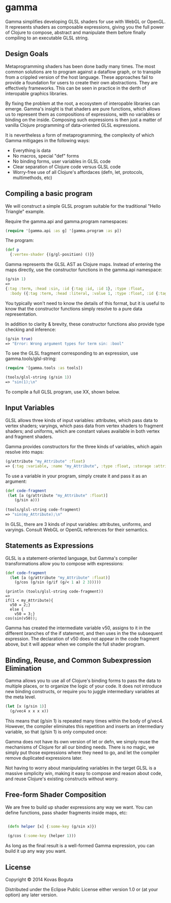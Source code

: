 # gamma

Gamma simplifies developing GLSL shaders for use with WebGL or OpenGL. It represents shaders as composable expressions, giving you the full power of Clojure to compose, abstract and manipulate them before finally compiling to an executable GLSL string. 

## Design Goals

Metaprogramming shaders has been done badly many times. The most common solutions are to program against a dataflow graph, or to transpile from a crippled version of the host language. These approaches fail to provide a foundation for users to create their own abstractions. They are effectively frameworks. This can be seen in practice in the derth of interopable graphics libraries. 

By fixing the problem at the root, a ecosystem of interopable libraries can emerge. Gamma's insight is that shaders are pure functions, which allows us to represent them as compositions of expressions, with no variables or binding on the inside. Composing such expressions is then just a matter of vanilla Clojure programming of data-oriented GLSL expressions.

It is nevertheless a form of metaprogramming, the complexity of which Gamma mitigages in the following ways:

- Everything is data
- No macros, special "def" forms
- No binding forms, user variables in GLSL code
- Clear separation of Clojure code versus GLSL code 
- Worry-free use of all Clojure's affordaces (defn, let, protocols, multimethods, etc)


## Compiling a basic program

We will construct a simple GLSL program suitable for the traditional "Hello Triangle" example. 

Require the gamma.api and gamma.program namespaces:
```clojure
(require '[gamma.api :as g] '[gamma.program :as p])
```

The program:

```clojure
(def p 
  {:vertex-shader {(g/gl-position) ()}}

```




Gamma represents the GLSL AST as Clojure maps. Instead of entering the maps directly, use the constructor functions in the gamma.api namespace:

```clojure
(g/sin 1)
=>
{:tag :term, :head :sin, :id {:tag :id, :id 1}, :type :float,
  :body ({:tag :term, :head :literal, :value 1, :type :float, :id {:tag :id, :id 2}})}
```


You typically won't need to know the details of this format, but it is useful to know that the constructor functions simply resolve to a pure data representation. 

In addition to clarity & brevity, these constructor functions also provide type checking and inference:

```clojure
(g/sin true)
=> "Error: Wrong argument types for term sin: :bool"
```

To see the GLSL fragment corresponding to an expression, use gamma.tools/glsl-string:

```clojure
(require '[gamma.tools :as tools])

(tools/glsl-string (g/sin 1))
=> "sin(1);\n"
```

To compile a full GLSL program, use XX, shown below. 

## Input Variables

GLSL allows three kinds of input variables: attributes, which pass data to vertex shaders; varyings, which pass data from vertex shaders to fragment shaders; and uniforms, which are constant values available in both vertex and fragment shaders.

Gamma provides constructors for the three kinds of variables, which again resolve into maps:

```clojure
(g/attribute "my_Attribute" :float)
=> {:tag :variable, :name "my_Attribute", :type :float, :storage :attribute}
```

To use a variable in your program, simply create it and pass it as an argument:

```clojure
(def code-fragment 
 (let [a (g/attribute "my_Attribute" :float)]
    (g/sin a)))
    
(tools/glsl-string code-fragment)
=> "sin(my_Attribute);\n"
```  
  
In GLSL, there are 3 kinds of input variables: attributes, uniforms, and varyings. Consult WebGL or OpenGL references for their semantics.   


## Statements as Expressions

GLSL is a statement-oriented language, but Gamma's compiler transformations allow you to compose with expressions:

```clojure
(def code-fragment 
  (let [a (g/attribute "my_Attribute" :float)] 
    (g/cos (g/sin (g/if (g/< 1 a) 2 3)))))
```
```
(println (tools/glsl-string code-fragment))
=>
if(1 < my_Attribute){
  v50 = 2;}
  else {
    v50 = 3;}
cos(sin(v50));
```

Gamma has created the intermediate variable v50, assigns to it in the different branches of the if statement, and then uses in the the subsequent expression. The declaration of v50 does not appear in the code fragment above, but it will appear when we compile the full shader program. 




## Binding, Reuse, and Common Subexpression Elimination

Gamma allows you to use all of Clojure's binding forms to pass the data to multiple places, or to organize the logic of your code. It does not introduce new binding constructs, or require you to juggle intermediary variables at the meta level. 

```clojure
(let [x (g/sin 1)]
  (g/vec4 x x x x))
```  

This means that (g/sin 1) is repeated many times within the body of g/vec4. However, the compiler eliminates this repetition and inserts an intermediary variable, so that (g/sin 1) is only computed once:

Gamma does not have its own version of let or defn, we simply reuse the mechanisms of Clojure for all our binding needs. There is no magic, we simply put those expressions where they need to go, and let the compiler remove duplicated expressions later.

Not having to worry about manipulating variables in the target GLSL is a massive simplicity win, making it easy to compose and reason about code, and reuse Clojure's existing constructs without worry. 


## Free-form Shader Composition

We are free to build up shader expressions any way we want. You can define functions, pass shader fragments inside maps, etc:

```clojure

 (defn helper [x] {:some-key (g/sin x)})
 
 (g/cos (:some-key (helper 1)))
```
 
As long as the final result is a well-formed Gamma expression, you can build it up any way you want. 






## License

Copyright © 2014 Kovas Boguta

Distributed under the Eclipse Public License either version 1.0 or (at
your option) any later version.
